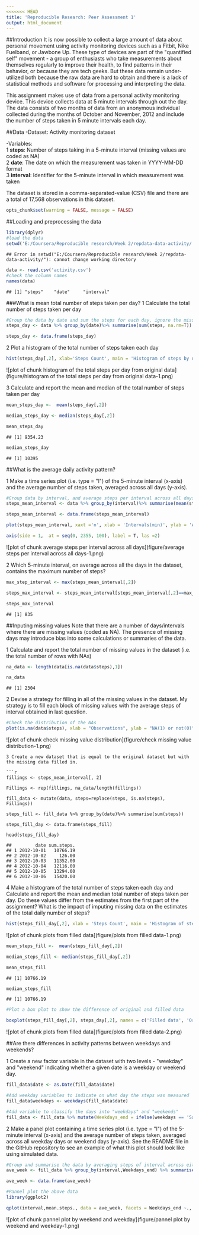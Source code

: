 ```yaml
---
<<<<<<< HEAD
title: 'Reproducible Research: Peer Assessment 1'
output: html_document
---
```

##Introduction
It is now possible to collect a large amount of data about personal movement using activity monitoring devices such as a Fitbit, Nike Fuelband, or Jawbone Up. These type of devices are part of the "quantified self" movement - a group of enthusiasts who take measurements about themselves regularly to improve their health, to find patterns in their behavior, or because they are tech geeks. But these data remain under-utilized both because the raw data are hard to obtain and there is a lack of statistical methods and software for processing and interpreting the data.

This assignment makes use of data from a personal activity monitoring device. This device collects data at 5 minute intervals through out the day. The data consists of two months of data from an anonymous individual collected during the months of October and November, 2012 and include the number of steps taken in 5 minute intervals each day.

##Data
-Dataset: Activity monitoring dataset  

-Variables:  
   1 **steps**: Number of steps taking in a 5-minute interval (missing values are coded as NA)  
   2 **date**: The date on which the measurement was taken in YYYY-MM-DD format  
   3 **interval**: Identifier for the 5-minute interval in which measurement was taken  
   
The dataset is stored in a comma-separated-value (CSV) file and there are a total of 17,568 observations in this dataset.


```r
opts_chunk$set(warning = FALSE, message = FALSE)
```

##Loading and preprocessing the data

```r
library(dplyr)
#load the data
setwd('E:/Coursera/Reproducible research/Week 2/repdata-data-activity/')
```

```
## Error in setwd("E:/Coursera/Reproducible research/Week 2/repdata-data-activity/"): cannot change working directory
```

```r
data <- read.csv('activity.csv')
#check the column names
names(data)
```

```
## [1] "steps"    "date"     "interval"
```

###What is mean total number of steps taken per day?
1 Calculate the total number of steps taken per day


```r
#Group the data by date and sum the steps for each day, ignore the missing value at the moment.
steps_day <- data %>% group_by(date)%>% summarise(sum(steps, na.rm=T))

steps_day <- data.frame(steps_day)
```

2 Plot a histogram of the total number of steps taken each day


```r
hist(steps_day[,2], xlab='Steps Count', main = 'Histogram of steps by day')
```

![plot of chunk histogram of the total steps per day from original data](figure/histogram of the total steps per day from original data-1.png) 

3 Calculate and report the mean and median of the total number of steps taken per day


```r
mean_steps_day <-  mean(steps_day[,2])

median_steps_day <- median(steps_day[,2])

mean_steps_day
```

```
## [1] 9354.23
```

```r
median_steps_day
```

```
## [1] 10395
```

##What is the average daily activity pattern?

1 Make a time series plot (i.e. type = "l") of the 5-minute interval (x-axis) and the average number of steps taken, averaged across all days (y-axis).  
 

```r
#Group data by interval, and average steps per interval across all days and plot
steps_mean_interval <- data %>% group_by(interval)%>% summarise(mean(steps, na.rm=T))

steps_mean_interval <- data.frame(steps_mean_interval)

plot(steps_mean_interval, xaxt ='n', xlab = 'Intervals(min)', ylab = 'Average steps by interval', main = 'Average steps taken by interval')

axis(side = 1,  at = seq(0, 2355, 100), label = T, las =2)
```

![plot of chunk average steps per interval across all days](figure/average steps per interval across all days-1.png) 

2 Which 5-minute interval, on average across all the days in the dataset, contains the maximum number of steps?


```r
max_step_interval <- max(steps_mean_interval[,2])

steps_max_interval <- steps_mean_interval[steps_mean_interval[,2]==max_step_interval, 1]

steps_max_interval
```

```
## [1] 835
```

##Inputing missing values
Note that there are a number of days/intervals where there are missing values (coded as NA). The presence of missing days may introduce bias into some calculations or summaries of the data.

1 Calculate and report the total number of missing values in the dataset (i.e. the total number of rows with NAs)

```r
na_data <- length(data[is.na(data$steps),1])

na_data
```

```
## [1] 2304
```

2 Devise a strategy for filling in all of the missing values in the dataset. 
  My strategy is to fill each block of missing values with the average steps of interval obtained in last question.
    

```r
#Check the distribution of the NAs
plot(is.na(data$steps), xlab = "Observations", ylab = "NA(1) or not(0)")
```

![plot of chunk check missing value distribution](figure/check missing value distribution-1.png) 

```
3 Create a new dataset that is equal to the original dataset but with the missing data filled in.

```r
fillings <- steps_mean_interval[, 2]

Fillings <- rep(fillings, na_data/length(fillings))

fill_data <- mutate(data, steps=replace(steps, is.na(steps), Fillings))

steps_fill <- fill_data %>% group_by(date)%>% summarise(sum(steps))

steps_fill_day <- data.frame(steps_fill)

head(steps_fill_day)
```

```
##         date sum.steps.
## 1 2012-10-01   10766.19
## 2 2012-10-02     126.00
## 3 2012-10-03   11352.00
## 4 2012-10-04   12116.00
## 5 2012-10-05   13294.00
## 6 2012-10-06   15420.00
```

4 Make a histogram of the total number of steps taken each day and Calculate and report the mean and median total number of steps taken per day. Do these values differ from the estimates from the first part of the assignment? What is the impact of imputing missing data on the estimates of the total daily number of steps?


```r
hist(steps_fill_day[,2], xlab = 'Steps Count', main = 'Histogram of steps by day')
```

![plot of chunk plots from filled data](figure/plots from filled data-1.png) 

```r
mean_steps_fill <-  mean(steps_fill_day[,2])

median_steps_fill <- median(steps_fill_day[,2])

mean_steps_fill
```

```
## [1] 10766.19
```

```r
median_steps_fill
```

```
## [1] 10766.19
```

```r
#Plot a box plot to show the difference of original and filled data

boxplot(steps_fill_day[,2], steps_day[,2], names = c('Filled data', 'Original data'))
```

![plot of chunk plots from filled data](figure/plots from filled data-2.png) 

##Are there differences in activity patterns between weekdays and weekends?

1 Create a new factor variable in the dataset with two levels - "weekday" and "weekend" indicating whether a given date is a weekday or weekend day.

```r
fill_data$date <- as.Date(fill_data$date)

#Add weekday variables to indicate on what day the steps was measured
fill_data$weekdays <- weekdays(fill_data$date)

#Add variable to classify the days into "weekdays" and "weekends"
fill_data <- fill_data %>% mutate(Weekdays_end = ifelse(weekdays == 'Saturday'| weekdays =='Sunday', "Weekend", "Weekday"))
```

2 Make a panel plot containing a time series plot (i.e. type = "l") of the 5-minute interval (x-axis) and the average number of steps taken, averaged across all weekday days or weekend days (y-axis). See the README file in the GitHub repository to see an example of what this plot should look like using simulated data.

```r
#Group and summarise the data by averaging steps of interval across either weekends or weekdays
ave_week <- fill_data %>% group_by(interval,Weekdays_end) %>% summarise(mean(steps)) %>% mutate(Weekdays_end = as.factor(Weekdays_end))

ave_week <- data.frame(ave_week)

#Pannel plot the above data
library(ggplot2)

qplot(interval,mean.steps., data = ave_week, facets = Weekdays_end ~., geom = "line", xlab = "Interval", ylab = "Number of steps")
```

![plot of chunk pannel plot by weekend and weekday](figure/pannel plot by weekend and weekday-1.png) 


